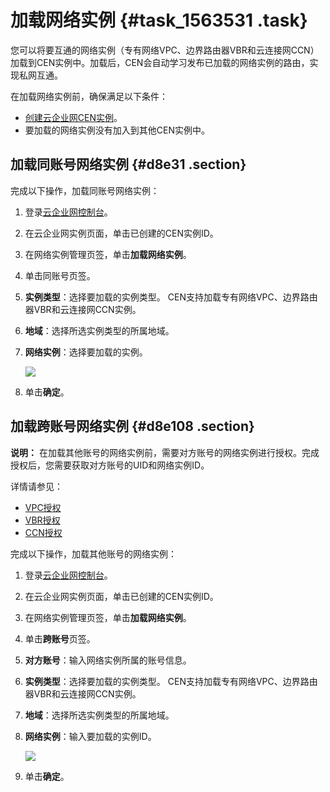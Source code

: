 # 加载网络实例 {#task_1563531 .task}

您可以将要互通的网络实例（专有网络VPC、边界路由器VBR和云连接网CCN）加载到CEN实例中。加载后，CEN会自动学习发布已加载的网络实例的路由，实现私网互通。

在加载网络实例前，确保满足以下条件：

-   [创建云企业网CEN实例](../cn.zh-CN/快速入门/创建云企业网CEN实例.md#)。
-   要加载的网络实例没有加入到其他CEN实例中。

## 加载同账号网络实例 {#d8e31 .section}

完成以下操作，加载同账号网络实例：

1.  登录[云企业网控制台](https://cen.console.aliyun.com)。
2.  在云企业网实例页面，单击已创建的CEN实例ID。
3.  在网络实例管理页签，单击**加载网络实例**。
4.  单击同账号页签。
5.  **实例类型**：选择要加载的实例类型。 CEN支持加载专有网络VPC、边界路由器VBR和云连接网CCN实例。
6.  **地域**：选择所选实例类型的所属地域。
7.  **网络实例**：选择要加载的实例。 

    ![](http://static-aliyun-doc.oss-cn-hangzhou.aliyuncs.com/assets/img/1240694/156638408454458_zh-CN.png)

8.  单击**确定**。

## 加载跨账号网络实例 {#d8e108 .section}

**说明：** 在加载其他账号的网络实例前，需要对方账号的网络实例进行授权。完成授权后，您需要获取对方账号的UID和网络实例ID。

详情请参见：

-   [VPC授权](../cn.zh-CN/用户指南/管理网络实例/跨账号网络实例授权.md#section_mkn_v7p_lgn)
-   [VBR授权](../cn.zh-CN/用户指南/管理网络实例/跨账号网络实例授权.md#section_2kc_03o_0us)
-   [CCN授权](../cn.zh-CN/用户指南/管理网络实例/跨账号网络实例授权.md#section_gs1_agk_3o9)

完成以下操作，加载其他账号的网络实例：

1.  登录[云企业网控制台](https://cen.console.aliyun.com)。
2.  在云企业网实例页面，单击已创建的CEN实例ID。
3.  在网络实例管理页签，单击**加载网络实例**。
4.  单击**跨账号**页签。
5.  **对方账号**：输入网络实例所属的账号信息。
6.  **实例类型**：选择要加载的实例类型。 CEN支持加载专有网络VPC、边界路由器VBR和云连接网CCN实例。
7.  **地域**：选择所选实例类型的所属地域。
8.  **网络实例**：输入要加载的实例ID。 

    ![](http://static-aliyun-doc.oss-cn-hangzhou.aliyuncs.com/assets/img/1240694/156638408454474_zh-CN.png)

9.  单击**确定**。

